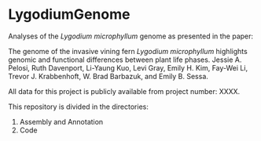 # LygodiumGenome
Analyses of the <i>Lygodium microphyllum</i> genome as presented in the paper: 

The genome of the invasive vining fern <i>Lygodium microphyllum</i> highlights genomic and functional differences between plant life phases.
Jessie A. Pelosi, Ruth Davenport, Li-Yaung Kuo, Levi Gray, Emily H. Kim, Fay-Wei Li, Trevor J. Krabbenhoft, W. Brad Barbazuk, and Emily B. Sessa. 

All data for this project is publicly available from project number: XXXX. 

This repository is divided in the directories: 
1. Assembly and Annotation 
2. Code 
